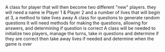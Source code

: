 A class for player that will then become two different "new" players.
they will need a name ie Player 1 & Player 2 and a number of lives that will begin at 3, a method to take lives away
A class for questions to generate random questions
It will need methods for making the questions, allowing for answers, and determining if question is correct
A class will be needed to initialize two players, manage the turns, take in questions and determine if they are correct then take away lives if needed and determine when the game is over
